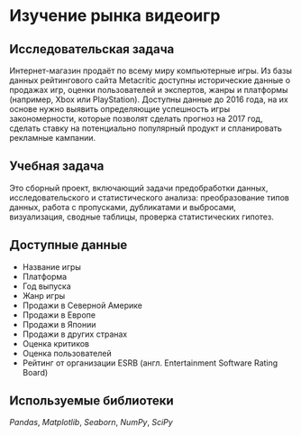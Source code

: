 # Изучение рынка видеоигр

## Исследовательская задача
Интернет-магазин продаёт по всему миру компьютерные игры. Из базы данных рейтингового сайта Metacritic доступны исторические данные о продажах игр, оценки пользователей и экспертов, жанры и платформы (например, Xbox или PlayStation). Доступны данные до 2016 года, на их основе нужно выявить определяющие успешность игры закономерности, которые позволят сделать прогноз на 2017 год, сделать ставку на потенциально популярный продукт и спланировать рекламные кампании.

## Учебная задача
Это сборный проект, включающий задачи предобработки данных, исследовательского и статистического анализа: преобразование типов данных, работа с пропусками, дубликатами и выбросами, визуализация, сводные таблицы, проверка статистических гипотез.

## Доступные данные
- Название игры
- Платформа
- Год выпуска
- Жанр игры
- Продажи в Северной Америке 
- Продажи в Европе
- Продажи в Японии
- Продажи в других странах
- Оценка критиков
- Оценка пользователей
- Рейтинг от организации ESRB (англ. Entertainment Software Rating Board)

## Используемые библиотеки
*Pandas*, *Matplotlib*, *Seaborn*, *NumPy*, *SciPy*
